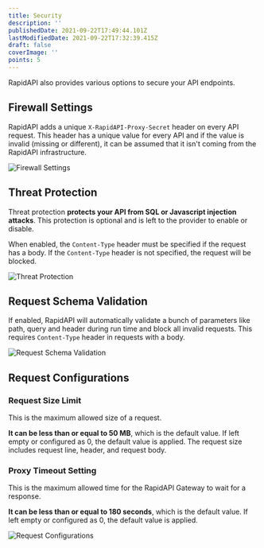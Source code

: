 ```yaml
---
title: Security
description: ''
publishedDate: 2021-09-22T17:49:44.101Z
lastModifiedDate: 2021-09-22T17:32:39.415Z
draft: false
coverImage: ''
points: 5
---
```


RapidAPI also provides various options to secure your API endpoints.

## Firewall Settings

RapidAPI adds a unique `X-RapidAPI-Proxy-Secret` header on every API request. This header has a unique value for every API and if the value is invalid (missing or different), it can be assumed that it isn't coming from the RapidAPI infrastructure.

![Firewall Settings](https://raw.githubusercontent.com/RapidAPI/DevRel-Stack-Data/production/learn/posts/rapidapi-hub-provider/images/image15.png)

## Threat Protection

Threat protection **protects your API from SQL or Javascript injection attacks**. This protection is optional and is left to the provider to enable or disable.

When enabled, the `Content-Type` header must be specified if the request has a body. If the `Content-Type` header is not specified, the request will be blocked.

![Threat Protection](https://raw.githubusercontent.com/RapidAPI/DevRel-Stack-Data/production/learn/posts/rapidapi-hub-provider/images/image16.png)

## Request Schema Validation

If enabled, RapidAPI will automatically validate a bunch of parameters like path, query and header during run time and block all invalid requests. This requires `Content-Type` header in requests with a body.

![Request Schema Validation](https://raw.githubusercontent.com/RapidAPI/DevRel-Stack-Data/production/learn/posts/rapidapi-hub-provider/images/image17.png)

## Request Configurations

### Request Size Limit

This is the maximum allowed size of a request.

**It can be less than or equal to 50 MB**, which is the default value. If left empty or configured as 0, the default value is applied. The request size includes request line, header, and request body.

### Proxy Timeout Setting

This is the maximum allowed time for the RapidAPI Gateway to wait for a response.

**It can be less than or equal to 180 seconds**, which is the default value. If left empty or configured as 0, the default value is applied.

![Request Configurations](https://raw.githubusercontent.com/RapidAPI/DevRel-Stack-Data/production/learn/posts/rapidapi-hub-provider/images/image18.png)
